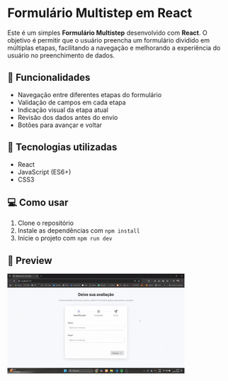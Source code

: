 # Formulário Multistep em React

Este é um simples **Formulário Multistep** desenvolvido com **React**. O objetivo é permitir que o usuário preencha um formulário dividido em múltiplas etapas, facilitando a navegação e melhorando a experiência do usuário no preenchimento de dados.

## 🔢 Funcionalidades

- Navegação entre diferentes etapas do formulário
- Validação de campos em cada etapa
- Indicação visual da etapa atual
- Revisão dos dados antes do envio
- Botões para avançar e voltar

## 🧠 Tecnologias utilizadas

- React
- JavaScript (ES6+)
- CSS3

## 💻 Como usar

1. Clone o repositório
2. Instale as dependências com `npm install`
3. Inicie o projeto com `npm run dev`

## 📸 Preview

![Preview](form-multistep/public/Preview.gif)
